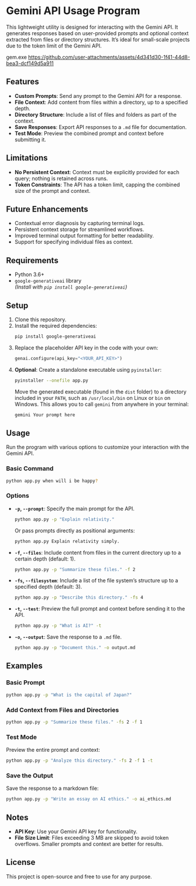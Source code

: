 # Gemini API Usage Program

This lightweight utility is designed for interacting with the Gemini API. It generates responses based on user-provided prompts and optional context extracted from files or directory structures. It’s ideal for small-scale projects due to the token limit of the Gemini API.

gem.exe
https://github.com/user-attachments/assets/4d341d30-1f41-44d8-bea3-dcf149d5a911


## Features

- **Custom Prompts**: Send any prompt to the Gemini API for a response.
- **File Context**: Add content from files within a directory, up to a specified depth.
- **Directory Structure**: Include a list of files and folders as part of the context.
- **Save Responses**: Export API responses to a `.md` file for documentation.
- **Test Mode**: Preview the combined prompt and context before submitting it.

## Limitations

- **No Persistent Context**: Context must be explicitly provided for each query; nothing is retained across runs.
- **Token Constraints**: The API has a token limit, capping the combined size of the prompt and context.
  
## Future Enhancements

- Contextual error diagnosis by capturing terminal logs.
- Persistent context storage for streamlined workflows.
- Improved terminal output formatting for better readability.
- Support for specifying individual files as context.

## Requirements

- Python 3.6+
- `google-generativeai` library  
  *(Install with `pip install google-generativeai`)*

## Setup

1. Clone this repository.
2. Install the required dependencies:
   ```bash
   pip install google-generativeai
   ```
3. Replace the placeholder API key in the code with your own:
   ```python
   genai.configure(api_key="<YOUR_API_KEY>")
   ```
4. **Optional**: Create a standalone executable using `pyinstaller`:
   ```bash
   pyinstaller --onefile app.py
   ```
   Move the generated executable (found in the `dist` folder) to a directory included in your `PATH`, such as `/usr/local/bin` on Linux or `bin` on Windows. This allows you to call `gemini` from anywhere in your terminal:
   ```bash
   gemini Your prompt here
   ```

## Usage

Run the program with various options to customize your interaction with the Gemini API.

### Basic Command
```bash
python app.py when will i be happy?
```

### Options

- **`-p`, `--prompt`**: Specify the main prompt for the API.
  ```bash
  python app.py -p "Explain relativity."
  ```
  Or pass prompts directly as positional arguments:
  ```bash
  python app.py Explain relativity simply.
  ```

- **`-f`, `--files`**: Include content from files in the current directory up to a certain depth (default: 1).
  ```bash
  python app.py -p "Summarize these files." -f 2
  ```

- **`-fs`, `--filesystem`**: Include a list of the file system’s structure up to a specified depth (default: 3).
  ```bash
  python app.py -p "Describe this directory." -fs 4
  ```

- **`-t`, `--test`**: Preview the full prompt and context before sending it to the API.
  ```bash
  python app.py -p "What is AI?" -t
  ```

- **`-o`, `--output`**: Save the response to a `.md` file.
  ```bash
  python app.py -p "Document this." -o output.md
  ```

## Examples

### Basic Prompt
```bash
python app.py -p "What is the capital of Japan?"
```

### Add Context from Files and Directories
```bash
python app.py -p "Summarize these files." -fs 2 -f 1
```

### Test Mode
Preview the entire prompt and context:
```bash
python app.py -p "Analyze this directory." -fs 2 -f 1 -t
```

### Save the Output
Save the response to a markdown file:
```bash
python app.py -p "Write an essay on AI ethics." -o ai_ethics.md
```

## Notes

- **API Key**: Use your Gemini API key for functionality.
- **File Size Limit**: Files exceeding 3 MB are skipped to avoid token overflows. Smaller prompts and context are better for results.

## License

This project is open-source and free to use for any purpose.
